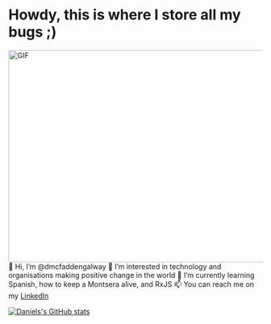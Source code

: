 # Howdy, this is where I store all my bugs ;)

<img align="right" alt="GIF" src="https://cdn.dribbble.com/users/1593845/screenshots/14336250/media/e2eb963e738eeba7fead735cd98af94a.jpg" width="600" height="420" />
     
👋 Hi, I’m @dmcfaddengalway
👀 I’m interested in technology and organisations making positive change in the world
🌱 I’m currently learning Spanish, how to keep a Montsera alive, and RxJS
📫 You can reach me on my [LinkedIn](https://www.linkedin.com/in/daniel-mcfadden/?lipi=urn%3Ali%3Apage%3Ad_flagship3_profile_view_base%3Bd4Nl9blrSFe%2FbXICR9T74g%3D%3D)

[![Daniels's GitHub stats](https://github-readme-stats.vercel.app/api?username=dmcfaddengalway)](https://github.com/anuraghazra/github-readme-stats)


<!-- <a href="https://github.com/dmcfaddengalway">
  <img align="center" src="https://github-readme-stats.vercel.app/api/pin/?username=dmcfaddengalway" />
</a>
<a href="https://github.com/dmcfaddengalway">
  <img align="center" src="https://github-readme-stats.vercel.app/api/pin/?username=dmcfaddengalway" />
</a> -->

<!---
dmcfaddengalway/dmcfaddengalway is a ✨ special ✨ repository because its `README.md` (this file) appears on your GitHub profile.
You can click the Preview link to take a look at your changes.
--->
